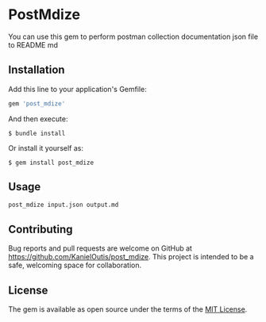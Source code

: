 # PostMdize

You can use this gem to perform postman collection documentation json file to README md

## Installation

Add this line to your application's Gemfile:

```ruby
gem 'post_mdize'
```

And then execute:

    $ bundle install

Or install it yourself as:

    $ gem install post_mdize

## Usage
```
post_mdize input.json output.md
```


## Contributing

Bug reports and pull requests are welcome on GitHub at https://github.com/KanielOutis/post_mdize. This project is intended to be a safe, welcoming space for collaboration.

## License

The gem is available as open source under the terms of the [MIT License](https://opensource.org/licenses/MIT).
